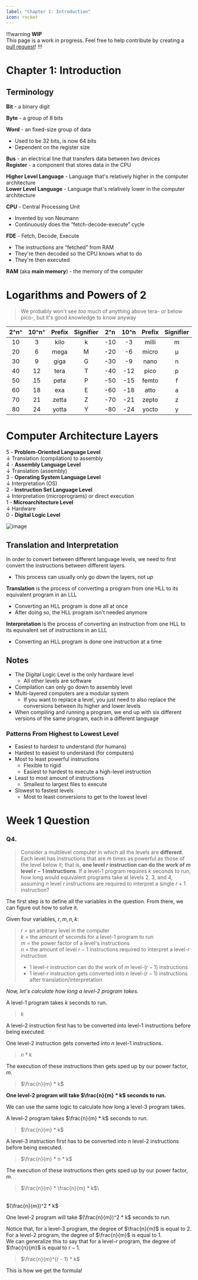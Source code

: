 ```yaml
---
label: "Chapter 1: Introduction"
icon: rocket
---
```

!!!warning
**WIP**<br/>
This page is a work in progress. Feel free to help contribute by creating a [pull request](https://github.com/lunauii/bcit-resources/pulls)!
!!!

# Chapter 1: Introduction

## Terminology

**Bit** - a binary digit

**Byte** - a group of 8 bits

**Word** - an fixed-size group of data
- Used to be 32 bits, is now 64 bits
- Dependent on the register size

**Bus** - an electrical line that transfers data between two devices\
**Register** - a component that stores data in the CPU

**Higher Level Language** - Language that's relatively higher in the computer architecture\
**Lower Level Language** - Language that's relatively lower in the computer architecture

**CPU** - Central Processing Unit
- Invented by von Neumann
- Continuously does the “fetch-decode-execute” cycle

**FDE** - Fetch, Decode, Execute
- The instructions are “fetched” from RAM
- They're then decoded so the CPU knows what to do
- They're then executed

**RAM** (aka **main memory**) - the memory of the computer

# Logarithms and Powers of 2
> We probably won't see *too* much of anything above tera- or below pico-, but it's good knowledge to know anyway

 2^n^   | 10^n^   | Prefix  | Signifier   | 2^n     | 10^n    | Prefix  | Signifier 
 :---:  | :---:   | :---:   | :---:       | :---:   | :---:   | :--:    | :---:       
 10     |  3      | kilo    | k           | -10     | -3      | milli   | m  
 20     |  6      | mega    | M           | -20     | -6      | micro   | μ  
 30     |  9      | giga    | G           | -30     | -9      | nano    | n  
 40     |  12     | tera    | T           | -40     | -12     | pico    | p  
 50     |  15     | peta    | P           | -50     | -15     | femto   | f  
 60     |  18     | exa     | E           | -60     | -18     | atto    | a  
 70     |  21     | zetta   | Z           | -70     | -21     | zepto   | z  
 80     |  24     | yotta   | Y           | -80     | -24     | yocto   | y   
  

# Computer Architecture Layers
5 - **Problem-Oriented Language Level**<br>
    ↓ Translation (compilation) to assembly<br>
4 - **Assembly Language Level**<br>
    ↓ Translation (assembly)<br>
3 - **Operating System Language Level**<br>
    ↓ Interpretation (OS)<br>
2 - **Instruction Set Language Level**<br>
    ↓ Interpretation (microprograms) or direct execution<br>
1 - **Microarchitecture Level**<br>
    ↓ Hardware<br>
0 - **Digital Logic Level**

![image](./diagrams/d1_six_level_computer.png)

## Translation and Interpretation
In order to convert between different language levels, we need to first convert the instructions between different layers.
- This process can usually only go *down* the layers, not *up*

**Translation** is the process of converting a program from one HLL to its equivalent program in an LLL
- Converting an HLL program is done all at once
- After doing so, the HLL program isn't needed anymore

**Interpretation** is the process of converting an instruction from one HLL to its equivalent set of instructions in an LLL
- Converting an HLL program is done one instruction at a time

## Notes
- The Digital Logic Level is the only hardware level
  - All other levels are software
- Compilation can only go down to assembly level
- Multi-layered computers are a modular system
  - If you want to replace a level, you just need to also replace the conversions between its higher and lower levels
- When compiling and running a program, we end up with six different versions of the same program, each in a different language

### Patterns From Highest to Lowest Level
- Easiest to hardest to understand (for humans)
- Hardest to easiest to understand (for computers)
- Most to least powerful instructions
  - Flexible to rigid
  - Easiest to hardest to execute a high-level instruction
- Least to most amount of instructions
  - Smallest to largest files to execute
- Slowest to fastest levels
  - Most to least conversions to get to the lowest level

# Week 1 Question

### Q4.
>  Consider a multilevel computer in which all the levels are **different**. Each level has instructions that are $m$ times as powerful as those of the level below it; that is, **one level $r$ instruction can do the work of $m$ level $r − 1$ instructions**. If a level-1 program requires $k$ seconds to run, how long would equivalent programs take at levels 2, 3, and 4, assuming $n$ level $r$ instructions are required to interpret a single $r + 1$ instruction?

The first step is to define all the variables in the question. From there, we can figure out how to solve it.

Given four variables, $r, m, n, k$:

> $r$ = an arbitrary level in the computer\
  $k$ = the amount of seconds for a level-1 program to run\
  $m$ = the power factor of a level's instructions\
  $n$ = the amount of level $r - 1$ instructions required to interpret a level-*r* instruction
> * 1 level-$r$ instruction can do the work of $m$ level-($r - 1$) instructions
> * 1 level-$r$ instruction gets converted into $n$ level-($r - 1$) instructions after translation/interpretation

*Now, let's calculate how long a level-2 program takes.*

A level-1 program takes $k$ seconds to run.
> $k$

A level-2 instruction first has to be converted into level-1 instructions before being executed.

One level-2 instruction gets converted into $n$ level-1 instructions.
> $n * k$

The execution of these instructions then gets sped up by our power factor, $m$.
> $\frac{n}{m} * k$

**One level-2 program will take $\frac{n}{m} * k$ seconds to run.**

We can use the same logic to calculate how long a level-3 program takes.

A level-2 program takes $\frac{n}{m} * k$ seconds to run.
> $\frac{n}{m} * k$

A level-3 instruction first has to be converted into $n$ level-2 instructions before being executed.
> $\frac{n}{m} * n * k$

The execution of these instructions then gets sped up by our power factor, $m$.
> $\frac{n}{m} * \frac{n}{m} * k$\
  <br>
  $(\frac{n}{m})^2 * k$

One level-2 program will take $(\frac{n}{m})^2 * k$ seconds to run.

Notice that, for a level-3 program, the degree of $\frac{n}{m}$ is equal to 2.\
For a level-2 program, the degree of $\frac{n}{m}$ is equal to 1.\
We can generalize this to say that for a level-$r$ program, the degree of $\frac{n}{m}$ is equal to $r - 1$.
> $\frac{n}{m}^{r - 1} * k$

This is how we get the formula!